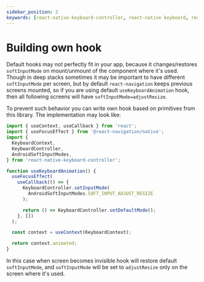 ```yaml
---
sidebar_position: 2
keywords: [react-native-keyboard-controller, react-native keyboard, react hook]
---
```


# Building own hook

Default hooks may not perfectly fit in your app, because it changes/restores `softInputMode` on mount/unmount of the component where it's used. Though in deep stacks sometimes it may be important to have different `softInputMode` per screen, but by default `react-navigation` keeps previous screens mounted, so if you are using default `useKeyboardAnimation` hook, then all following screens will have `softInputMode=adjustResize`.

To prevent such behavior you can write own hook based on primitives from this library. The implementation may look like:

```ts
import { useContext, useCallback } from 'react';
import { useFocusEffect } from '@react-navigation/native';
import {
  KeyboardContext,
  KeyboardController,
  AndroidSoftInputModes,
} from 'react-native-keyboard-controller';

function useKeyboardAnimation() {
  useFocusEffect(
    useCallback(() => {
      KeyboardController.setInputMode(
        AndroidSoftInputModes.SOFT_INPUT_ADJUST_RESIZE
      );

      return () => KeyboardController.setDefaultMode();
    }, [])
  );

  const context = useContext(KeyboardContext);

  return context.animated;
}
```

In this case when screen becomes invisible hook will restore default `softInputMode`, and `softInputMode` will be set to `adjustResize` only on the screen where it's used.
